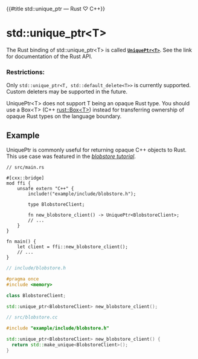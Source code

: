 {{#title std::unique_ptr<T> — Rust ♡ C++}}
# std::unique\_ptr\<T\>

The Rust binding of std::unique\_ptr\<T\> is called **[`UniquePtr<T>`]**. See
the link for documentation of the Rust API.

[`UniquePtr<T>`]: https://docs.rs/cxx/*/cxx/struct.UniquePtr.html

### Restrictions:

Only `std::unique_ptr<T, std::default_delete<T>>` is currently supported. Custom
deleters may be supported in the future.

UniquePtr\<T\> does not support T being an opaque Rust type. You should use a
Box\<T\> (C++ [rust::Box\<T\>](box.md)) instead for transferring ownership of
opaque Rust types on the language boundary.

## Example

UniquePtr is commonly useful for returning opaque C++ objects to Rust. This use
case was featured in the [*blobstore tutorial*](../tutorial.md).

```rust,noplayground
// src/main.rs

#[cxx::bridge]
mod ffi {
    unsafe extern "C++" {
        include!("example/include/blobstore.h");

        type BlobstoreClient;

        fn new_blobstore_client() -> UniquePtr<BlobstoreClient>;
        // ...
    }
}

fn main() {
    let client = ffi::new_blobstore_client();
    // ...
}
```

```cpp
// include/blobstore.h

#pragma once
#include <memory>

class BlobstoreClient;

std::unique_ptr<BlobstoreClient> new_blobstore_client();
```

```cpp
// src/blobstore.cc

#include "example/include/blobstore.h"

std::unique_ptr<BlobstoreClient> new_blobstore_client() {
  return std::make_unique<BlobstoreClient>();
}
```
